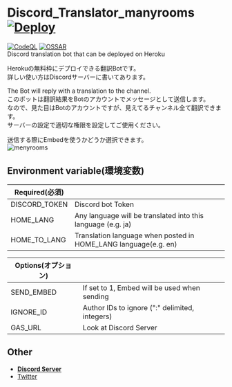 # Discord_Translator_manyrooms [![Deploy](https://www.herokucdn.com/deploy/button.svg)](https://heroku.com/deploy?template=https://github.com/Charahiro-tan/Discord_Translator_manyrooms)  
[![CodeQL](https://github.com/Charahiro-tan/Discord_Translator_manyrooms/actions/workflows/codeql-analysis.yml/badge.svg)](https://github.com/Charahiro-tan/Discord_Translator_manyrooms/actions/workflows/codeql-analysis.yml) [![OSSAR](https://github.com/Charahiro-tan/Discord_Translator_manyrooms/actions/workflows/ossar-analysis.yml/badge.svg)](https://github.com/Charahiro-tan/Discord_Translator_manyrooms/actions/workflows/ossar-analysis.yml)  
Discord translation bot that can be deployed on Heroku  
  
Herokuの無料枠にデプロイできる翻訳Botです。  
詳しい使い方はDiscordサーバーに書いてあります。  
  
The Bot will reply with a translation to the channel.  
このボットは翻訳結果をBotのアカウントでメッセージとして送信します。  
なので、見た目はBotのアカウントですが、見えてるチャンネル全て翻訳できます。  
サーバーの設定で適切な権限を設定してご使用ください。  

送信する際にEmbedを使うかどうか選択できます。  
![menyrooms](img/menyrooms.gif)  
## Environment variable(環境変数)
|Required(必須)||
|---|---|
|DISCORD_TOKEN|Discord bot Token|
|HOME_LANG|Any language will be translated into this language (e.g. ja)|
|HOME_TO_LANG|Translation language when posted in HOME_LANG language(e.g. en)|
  
|Options(オプション)||
|---|---|
|SEND_EMBED|If set to 1, Embed will be used when sending|
|IGNORE_ID|Author IDs to ignore (":" delimited, integers)|
|GAS_URL|Look at Discord Server|
  
## Other
- [__Discord Server__](https://discord.gg/bhpBKCJV8R)
- [Twitter](https://twitter.com/__Charahiro)
